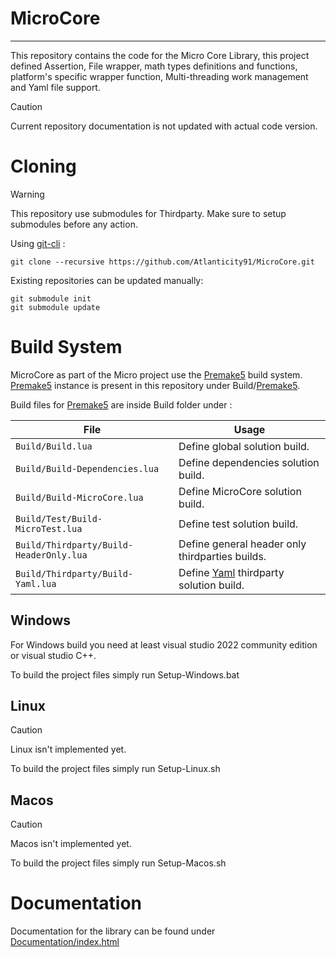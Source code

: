 # MicroCore
---
This repository contains the code for the Micro Core Library, this project defined Assertion, File wrapper, math types definitions and functions, platform's specific wrapper function, Multi-threading work management and Yaml file support.


> [!CAUTION]
> Current repository documentation is not updated with actual code version.

# Cloning
> [!WARNING]
> This repository use submodules for Thirdparty. Make sure to setup submodules before any action. 

Using [git-cli](https://git-scm.com/) :

```
git clone --recursive https://github.com/Atlanticity91/MicroCore.git
```

Existing repositories can be updated manually:

```
git submodule init
git submodule update
```

# Build System
MicroCore as part of the Micro project use the [Premake5](https://github.com/premake/premake-core) build system. [Premake5](https://github.com/premake/premake-core) instance is present in this repository under Build/[Premake5](https://github.com/premake/premake-core).

Build files for [Premake5](https://github.com/premake/premake-core) are inside Build folder under :

| File 									  | Usage 								 					    |
| --------------------------------------- | ----------------------------------------------------------- |
| `Build/Build.lua` 					  | Define global solution build. 		 					    |
| `Build/Build-Dependencies.lua` 		  | Define dependencies solution build.  	 					|
| `Build/Build-MicroCore.lua` 			  | Define MicroCore solution build. 							|
| `Build/Test/Build-MicroTest.lua` 		  | Define test solution build. 								|
| `Build/Thirdparty/Build-HeaderOnly.lua` | Define general header only thirdparties builds. 			|
| `Build/Thirdparty/Build-Yaml.lua`  	  | Define [Yaml](https://yaml.org/) thirdparty solution build. |

## Windows
For Windows build you need at least visual studio 2022 community edition or visual studio C++.

To build the project files simply run Setup-Windows.bat

## Linux
> [!CAUTION]
> Linux isn't implemented yet.

To build the project files simply run Setup-Linux.sh

## Macos
> [!CAUTION]
> Macos isn't implemented yet.

To build the project files simply run Setup-Macos.sh

# Documentation
Documentation for the library can be found under [Documentation/index.html](https://atlanticity91.github.io/MicroCore/)
